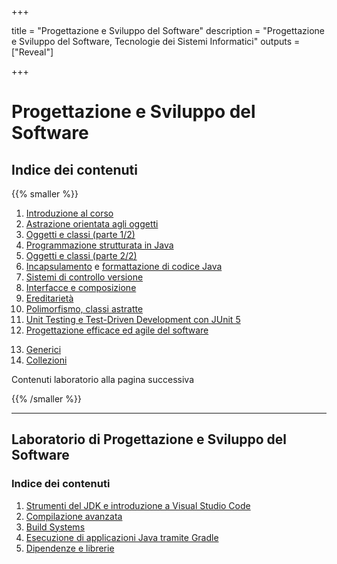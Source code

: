 
+++

title = "Progettazione e Sviluppo del Software"
description = "Progettazione e Sviluppo del Software, Tecnologie dei Sistemi Informatici"
outputs = ["Reveal"]

+++

# Progettazione e Sviluppo del Software

## Indice dei contenuti

{{% smaller %}}

<div class="container">
<div class="col">

1. [Introduzione al corso](intro/)
1. [Astrazione orientata agli oggetti](oo-abstraction/)
1. [Oggetti e classi (parte 1/2)](objects/)
1. [Programmazione strutturata in Java](java-structured-programming/)
1. [Oggetti e classi (parte 2/2)](objects-2/)
1. [Incapsulamento](encapsulation/) e [formattazione di codice Java](codestyle/)
1. [Sistemi di controllo versione](git/)
1. [Interfacce e composizione](interfaces/)
1. [Ereditarietà](inheritance/)
1. [Polimorfismo, classi astratte](polymorphism/)
1. [Unit Testing e Test-Driven Development con JUnit 5](junit-tdd/)
1. [Progettazione efficace ed agile del software](intro-agile-sw-design-patterns/)
<!--
1. [Build system (Gradle), costruzione del software, e librerie](build-systems/)
1. 
1. [Unit Testing e Test-Driven Development con JUnit 5](junit-tdd/)
-->
</div>
<div class="col">

13. [Generici](generics/)
1. [Collezioni](collections/)
<!--
1. [Eccezioni](exceptions/)
1. [Input/Output](io/)
1. [Lambda e funzioni first-class](lambdas/)
1. [Sviluppo di interfacce grafiche (GUI) con la libreria JavaFX](guis-javafx/)
1. [Sviluppo di interfacce grafiche (GUI) con Swing](guis-swing/)
-->
<!-- 
1. [Meccanismi avanzati: classi innestate, enum](advanced-mechanisms-nested-enums/) 
1. [Stream e manipolazione di flussi di dati](stream/)
1. [Collezioni generiche, erasure, e wildcard](generic-collections-advanced/) 
-->

</div></div>

Contenuti laboratorio alla pagina successiva

{{% /smaller %}}

---

## Laboratorio di Progettazione e Sviluppo del Software

### Indice dei contenuti

1. [Strumenti del JDK e introduzione a Visual Studio Code](lab/01-basic-tools/)
1. [Compilazione avanzata](lab/02-advanced-tooling-gradle/)
1. [Build Systems](lab/03-build-systems/)
1. [Esecuzione di applicazioni Java tramite Gradle](lab/04-execution/)
1. [Dipendenze e librerie](lab/05-dependencies/)
